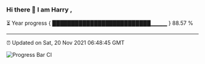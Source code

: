 ### Hi there 👋 I am Harry , 

⏳ Year progress { ██████████████████████████▁▁▁▁ } 88.57 %

---

⏰ Updated on Sat, 20 Nov 2021 06:48:45 GMT

![Progress Bar CI](https://github.com/duykhang68/duykhang68/workflows/Progress%20Bar%20CI/badge.svg)
